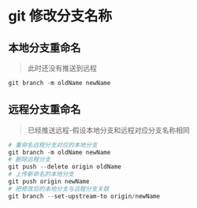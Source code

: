 # git 修改分支名称

## 本地分支重命名

> 此时还没有推送到远程

```powershell
git branch -m oldName newName
```

## 远程分支重命名

> 已经推送远程-假设本地分支和远程对应分支名称相同

```powershell
# 重命名远程分支对应的本地分支
git branch -m oldName newName
# 删除远程分支
git push --delete origin oldName
# 上传新命名的本地分支
git push origin newName
# 把修改后的本地分支与远程分支关联
git branch --set-upstream-to origin/newName
```